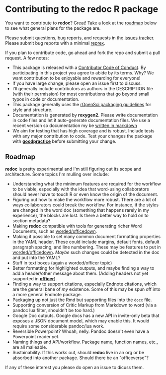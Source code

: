 # Contributing to the redoc R package

You want to contribute to **redoc**? Great!  Take a look at the [roadmap](#roadmap)
below to see what general plans for the package are.

Please submit questions, bug reports, and requests in the [issues tracker](https://github.com/noamross/redoc/issues). Please submit bug
reports with a minimal  [reprex](https://www.tidyverse.org/help/#reprex).

If you plan to contribute code, go ahead and fork the repo and submit a pull request. A few notes:

-   This package is released with a [Contributor Code of Conduct](.github/CODE_OF_CONDUCT.md). By participating in this project you agree to abide by its terms.  Why? We want contribution to be enjoyable and rewarding for everyone!
-   If you have large change, please open an issue first to discuss.
-   I'll generally include contributors as authors in the DESCRIPTION file (with
their permission) for most contributions that go beyond small typos in code or documentation.
-   This package generally uses the [rOpenSci packaging guidelines](https://github.com/ropensci/onboarding/blob/master/packaging_guide.md) for style and structure.
-   Documentation is generated by **roxygen2**. Please write documentation in code files and let it auto-generate documentation files.  We use a recent version so documentation my be [written in markdown](https://cran.r-project.org/web/packages/roxygen2/vignettes/markdown.html)
-   We aim for testing that has high coverage and is robust.  Include tests with
   any major contribution to code. Test your changes the package with [**goodpractice**](https://cran.r-project.org/web/packages/goodpractice/index.html) before
submitting your change.


## Roadmap

**redoc** is pretty experimental and I'm still figuring out its scope and architecture.
Some topics I'm mulling over include:

-  Understanding what the minimum features
   are required for the workflow to be viable, especially with the idea that 
   word-using collaborators should never have to touch R or even know the origin
   of the document. 
-  Figuring out how to make the workflow more robust.  There are a lot of ways
   collaborators could break the workflow.  For instance, if the styles are
   changed in the word doc (something that happens rarely in my experience),
   the blocks are lost.  Is there a better way to hold on to section metadata?
-  Making **redoc** compatible with tools for generating richer Word Documents, such
   as [worded/officedown](https://github.com/davidgohel/worded).
-  Making it possible to set many common document formatting properties in the
   YAML header.  These could include margins, default fonts, default paragraph
   spacing, and line numbering.  These may be features to put in
   [worded/officedown](https://github.com/davidgohel/worded). _Maybe_ such changes
   could be detected in the doc and put into the YAML?
-  Stuff in text boxes (again a worded/officer topic)
-  Better formatting for highlighted outputs, and maybe finding a way to add a
   header/other message about them.  (Adding headers not yet supported in 
   [**officer**](https://github.com/davidgohel/officer)).
-  Finding a way to support citations, especially Endnote citations, which are
   the general bane of _my_ existence.  Some of this may be spun off into a
   more general Endnote package.
-  Packaging up not just the Rmd but supporting files into the `docx` file.
-  Supporting conversion of Critic Markup from Markdown to word (via a pandoc
   lua filter, shouldn't be too hard.)
-  Google Doc outputs.  Google docs has a new API in invite-only beta that exposes
   a JSON document model, which may enable this.  It would require some considerable
   pandoc/lua work.
-  Reversible Powerpoint? Whoah, nelly.  Pandoc doesn't even have a Powerpoint
   reader yet.
-  Naming things and API/workflow. Package name, function names, etc., are
   all malleable. 
-  Sustainability.  If this works out, should **redoc** live in an org or be
   absorbed into another package.  Should there be an "officeverse"?

If any of these interest you please do open an issue to dicuss them.
